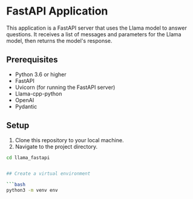 # FastAPI Application

This application is a FastAPI server that uses the Llama model to answer questions. It receives a list of messages and parameters for the Llama model, then returns the model's response.

## Prerequisites

- Python 3.6 or higher
- FastAPI
- Uvicorn (for running the FastAPI server)
- Llama-cpp-python
- OpenAI
- Pydantic

## Setup

1. Clone this repository to your local machine.
2. Navigate to the project directory.

```bash
cd llama_fastapi


## Create a virtual environment

```bash
python3 -m venv env

